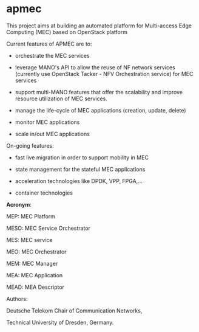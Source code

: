# apmec
This project aims at building an automated platform for Multi-access Edge Computing (MEC) based on OpenStack platform


Current features of APMEC are to:

- orchestrate the MEC services

- leverage MANO's API to allow the reuse of NF network services (currently use OpenStack Tacker - NFV Orchestration service) for MEC services

- support multi-MANO features that offer the scalability and improve resource utilization of MEC services. 

- manage the life-cycle of MEC applications (creation, update, delete)

- monitor MEC applications

- scale in/out MEC applications


On-going features:

- fast live migration in order to support mobility in MEC

- state management for the stateful MEC applications

- acceleration technologies like DPDK, VPP, FPGA,...

- container technologies


**Acronym**:


MEP: MEC Platform

MESO: MEC Service Orchestrator

MES: MEC service

MEO: MEC Orchestrator

MEM: MEC Manager

MEA: MEC Application

MEAD: MEA Descriptor

Authors:

Deutsche Telekom Chair of Communication Networks,

Technical University of Dresden, Germany.
